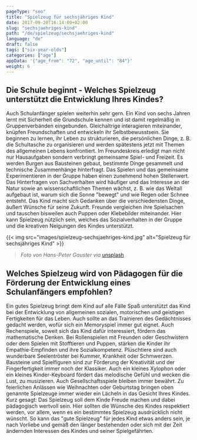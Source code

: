 ```yaml
---
pageType: "seo"
title: "Spielzeug für sechsjähriges Kind"
date: 2017-09-20T16:14:09+02:00
slug: "sechsjaehriges-kind"
path: "/de/spielzeug/sechsjaehriges-kind"
language: "de"
draft: false
tags: ["six-year-olds"]
categories: ["age"]
appData: '{"age_from": "72", "age_until": "84"}'
weight: 6
---
```


<h2> Die Schule beginnt - Welches Spielzeug unterstützt die Entwicklung Ihres Kindes?</h2>

Auch Schulanfänger spielen weiterhin sehr gern. Ein Kind von sechs Jahren lernt mit Sicherheit die Grundschule kennen und ist damit regelmäßig in Gruppenverbänden eingebunden. Gleichaltrige interagieren miteinander, knüpfen Freundschaften und entwickeln ihr Selbstbewusstsein. Sie beginnen zu lernen, ihr Leben zu strukturieren, die persönlichen Dinge, z. B. die Schultasche zu organisieren und werden spätestens jetzt mit Themen des allgemeinen Lebens konfrontiert. Im Freundeskreis erledigt man nicht nur Hausaufgaben sondern verbringt gemeinsame Spiel- und Freizeit. Es werden Burgen aus Bausteinen gebaut, bestimmte Dinge gesammelt und technische Zusammenhänge hinterfragt. Das Spielen und das gemeinsame Experimentieren in der Gruppe haben einen zunehmend hohen Stellenwert. Das Hinterfragen von Sachverhalten wird häufiger und das Interesse an der Natur sowie an wissenschaftlichen Themen wächst, z. B. wie das Weltall aufgebaut ist, warum sich die Sonne "bewegt" und wie Regen oder Schnee entsteht. Das Kind macht sich Gedanken über die verschiedensten Dinge, äußert Wünsche für seine Zukunft. Freunde vergleichen ihre Spielsachen und tauschen bisweilen auch Puppen oder Klebebilder miteinander. Hier kann Spielzeug nützlich sein, welches das Sozialverhalten in der Gruppe und die kreativen Neigungen des Kindes unterstützt.


{{< img src="images/spielzeug-sechsjaehriges-kind.jpg" alt="Spielzeug für sechsjähriges Kind" >}}
 <blockquote>
  <p><em>Foto von Hans-Peter Gauster via</em> <a href="https://unsplash.com/photos/3y1zF4hIPCg">unsplash</a></p>
</blockquote>

<h2>Welches Spielzeug wird von Pädagogen für die Förderung der Entwicklung eines Schulanfängers empfohlen?</h2>

Ein gutes Spielzeug bringt dem Kind auf alle Fälle Spaß unterstützt das Kind bei der Entwicklung von allgemeinen sozialen, motorischen und geistigen Fertigkeiten für das Leben. Auch sollte an das Trainieren des Gedächtnisses gedacht werden, wofür sich ein Memoryspiel immer gut eignet. Auch Rechenspiele, soweit sich das Kind dafür interessiert, fördern das mathematische Denken. Bei Rollenspielen mit Freunden oder Geschwistern oder dem Spielen mit Stofftieren und Puppen, stärken die Kinder ihr Empathie-Empfinden und ihre Sozialkompetenz. Plüschtiere sind auch wunderbare Seelentröster bei Kummer, Krankheit oder Schmwerzen. Bausteine und Spielfiguren sind zur Förderung der Kreativität und der Fingerfertigkeit immer noch der Klassiker. Auch ein kleines Xylophon oder ein kleines Kinder-Keyboard fördert das melodische Gefühl und wecken die Lust, zu musizieren. Auch Gesellschaftsspiele bleiben immer bewährt. Zu feierlichen Anlässen wie Weihnachten oder Geburtstag bringen oben genannte Spielzeuge immer wieder ein Lächeln in das Gesicht Ihres Kindes. Kurz gesagt: Das Spielzeug soll dem Kinde Freude machen und dabei pädagogisch wertvoll sein. Hier sollten die Wünsche des Kindes respektiert werden, vor allem, wenn es ein bestimmtes Spielzeug ausdrücklich nicht wünscht. So kann das "gute Spielzeug" für jedes Kind etwas anders sein, je nach Vorliebe und gemäß den länger bestehenden oder sich mit der Zeit ändernden Interessen des Kindes und seiner Spielgefährten.
